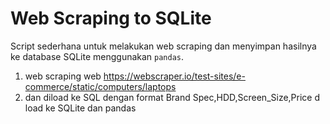 # Web Scraping to SQLite

Script sederhana untuk melakukan web scraping dan menyimpan hasilnya ke database SQLite menggunakan `pandas`.

1. web scraping web https://webscraper.io/test-sites/e-commerce/static/computers/laptops
2. dan diload ke SQL dengan format
Brand	Spec,HDD,Screen_Size,Price
d load ke SQLite dan pandas


